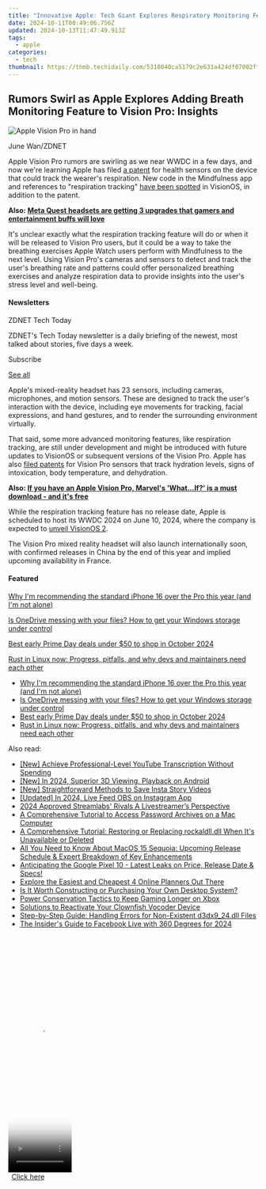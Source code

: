 ```yaml
---
title: "Innovative Apple: Tech Giant Explores Respiratory Monitoring Feature in Newest Vision Pro Wearable - Insights"
date: 2024-10-11T00:49:06.756Z
updated: 2024-10-13T11:47:49.913Z
tags:
  - apple
categories:
  - tech
thumbnail: https://thmb.techidaily.com/5318040ca5179c2e633a424df07002ffecf49f8c5fba9d132e9a804f9e655142.jpg
---
```


## Rumors Swirl as Apple Explores Adding Breath Monitoring Feature to Vision Pro: Insights

![Apple Vision Pro in hand](https://www.zdnet.com/a/img/resize/3222a64cb7eae075014546937a233f8c8d794bb3/2024/02/05/349f4742-9a64-472f-9898-659d5605c313/dsc01195-2.jpg?auto=webp&width=1280)

June Wan/ZDNET

Apple Vision Pro rumors are swirling as we near WWDC in a few days, and now we're learning Apple has filed [a patent](https://ppubs.uspto.gov/dirsearch-public/print/downloadPdf/20240090818) for health sensors on the device that could track the wearer's respiration. New code in the Mindfulness app and references to "respiration tracking" [have been spotted](https://www.macrumors.com/2024/06/03/apple-vision-pro-mindfulness-respiration/) in VisionOS, in addition to the patent.

**Also: [Meta Quest headsets are getting 3 upgrades that gamers and entertainment buffs will love](https://www.zdnet.com/article/meta-quest-headsets-are-getting-3-upgrades-that-gamers-and-entertainment-buffs-will-love/)**

It's unclear exactly what the respiration tracking feature will do or when it will be released to Vision Pro users, but it could be a way to take the breathing exercises Apple Watch users perform with Mindfulness to the next level. Using Vision Pro's cameras and sensors to detect and track the user's breathing rate and patterns could offer personalized breathing exercises and analyze respiration data to provide insights into the user's stress level and well-being.

#### Newsletters

ZDNET Tech Today

ZDNET's Tech Today newsletter is a daily briefing of the newest, most talked about stories, five days a week.

 Subscribe

[See all](https://www.zdnet.com/newsletters/)

Apple's mixed-reality headset has 23 sensors, including cameras, microphones, and motion sensors. These are designed to track the user's interaction with the device, including eye movements for tracking, facial expressions, and hand gestures, and to render the surrounding environment virtually. 

That said, some more advanced monitoring features, like respiration tracking, are still under development and might be introduced with future updates to VisionOS or subsequent versions of the Vision Pro. Apple has also [filed patents](https://www.myhealthyapple.com/6-ways-apple-plans-to-use-vision-pro-in-health-monitoring-and-assisting-with-medical-impairment-issues/) for Vision Pro sensors that track hydration levels, signs of intoxication, body temperature, and dehydration.

**Also: [If you have an Apple Vision Pro, Marvel's 'What…If?' is a must download - and it's free](https://www.zdnet.com/article/marvels-what-if-brings-immersive-vr-to-apple-vision-pro-for-free/)**

While the respiration tracking feature has no release date, Apple is scheduled to host its WWDC 2024 on June 10, 2024, where the company is expected to [unveil VisionOS 2](https://www.zdnet.com/article/10-things-id-like-to-see-in-visionos-2-0/).

The Vision Pro mixed reality headset will also launch internationally soon, with confirmed releases in China by the end of this year and implied upcoming availability in France. 

#### Featured

[Why I'm recommending the standard iPhone 16 over the Pro this year (and I'm not alone)](https://www.zdnet.com/article/why-im-recommending-the-standard-iphone-16-over-the-pro-this-year-and-im-not-alone/ "Why I'm recommending the standard iPhone 16 over the Pro this year (and I'm not alone)")

[Is OneDrive messing with your files? How to get your Windows storage under control](https://www.zdnet.com/article/is-onedrive-messing-with-your-files-how-to-get-your-windows-storage-under-control/ "Is OneDrive messing with your files? How to get your Windows storage under control")

[Best early Prime Day deals under $50 to shop in October 2024](https://www.zdnet.com/article/best-early-prime-day-deals-under-50/ "Best early Prime Day deals under $50 to shop in October 2024")

[Rust in Linux now: Progress, pitfalls, and why devs and maintainers need each other](https://www.zdnet.com/article/rust-in-linux-now-progress-pitfalls-and-why-devs-and-maintainers-need-each-other/ "Rust in Linux now: Progress, pitfalls, and why devs and maintainers need each other")

* [Why I'm recommending the standard iPhone 16 over the Pro this year (and I'm not alone)](https://www.zdnet.com/article/why-im-recommending-the-standard-iphone-16-over-the-pro-this-year-and-im-not-alone/ "Why I'm recommending the standard iPhone 16 over the Pro this year (and I'm not alone)")
* [Is OneDrive messing with your files? How to get your Windows storage under control](https://www.zdnet.com/article/is-onedrive-messing-with-your-files-how-to-get-your-windows-storage-under-control/ "Is OneDrive messing with your files? How to get your Windows storage under control")
* [Best early Prime Day deals under $50 to shop in October 2024](https://www.zdnet.com/article/best-early-prime-day-deals-under-50/ "Best early Prime Day deals under $50 to shop in October 2024")
* [Rust in Linux now: Progress, pitfalls, and why devs and maintainers need each other](https://www.zdnet.com/article/rust-in-linux-now-progress-pitfalls-and-why-devs-and-maintainers-need-each-other/ "Rust in Linux now: Progress, pitfalls, and why devs and maintainers need each other")

<ins class="adsbygoogle"
     style="display:block"
     data-ad-format="autorelaxed"
     data-ad-client="ca-pub-7571918770474297"
     data-ad-slot="1223367746"></ins>

<ins class="adsbygoogle"
     style="display:block"
     data-ad-client="ca-pub-7571918770474297"
     data-ad-slot="8358498916"
     data-ad-format="auto"
     data-full-width-responsive="true"></ins>

<span class="atpl-alsoreadstyle">Also read:</span>
<div><ul>
<li><a href="https://youtube-docs.techidaily.com/chieve-professional-level-youtube-transcription-without-spending/"><u>[New] Achieve Professional-Level YouTube Transcription Without Spending</u></a></li>
<li><a href="https://fox-helps.techidaily.com/new-in-2024-superior-3d-viewing-playback-on-android/"><u>[New] In 2024, Superior 3D Viewing, Playback on Android</u></a></li>
<li><a href="https://instagram-clips.techidaily.com/new-straightforward-methods-to-save-insta-story-videos/"><u>[New] Straightforward Methods to Save Insta Story Videos</u></a></li>
<li><a href="https://screen-recording.techidaily.com/updated-in-2024-live-feed-obs-on-instagram-app/"><u>[Updated] In 2024, Live Feed OBS on Instagram App</u></a></li>
<li><a href="https://remote-screen-capture.techidaily.com/2024-approved-streamlabs-rivals-a-livestreamers-perspective/"><u>2024 Approved Streamlabs' Rivals A Livestreamer’s Perspective</u></a></li>
<li><a href="https://tech-renaissance.techidaily.com/a-comprehensive-tutorial-to-access-password-archives-on-a-mac-computer/"><u>A Comprehensive Tutorial to Access Password Archives on a Mac Computer</u></a></li>
<li><a href="https://tech-renaissance.techidaily.com/a-comprehensive-tutorial-restoring-or-replacing-rockaldlldll-when-its-unavailable-or-deleted/"><u>A Comprehensive Tutorial: Restoring or Replacing rockaldll.dll When It's Unavailable or Deleted</u></a></li>
<li><a href="https://tech-renaissance.techidaily.com/all-you-need-to-know-about-macos-15-sequoia-upcoming-release-schedule-and-expert-breakdown-of-key-enhancements/"><u>All You Need to Know About MacOS 15 Sequoia: Upcoming Release Schedule & Expert Breakdown of Key Enhancements</u></a></li>
<li><a href="https://tech-renaissance.techidaily.com/anticipating-the-google-pixel-10-latest-leaks-on-price-release-date-and-specs/"><u>Anticipating the Google Pixel 10 - Latest Leaks on Price, Release Date & Specs!</u></a></li>
<li><a href="https://tech-renaissance.techidaily.com/explore-the-easiest-and-cheapest-4-online-planners-out-there/"><u>Explore the Easiest and Cheapest 4 Online Planners Out There</u></a></li>
<li><a href="https://tech-renaissance.techidaily.com/is-it-worth-constructing-or-purchasing-your-own-desktop-system/"><u>Is It Worth Constructing or Purchasing Your Own Desktop System?</u></a></li>
<li><a href="https://games-able.techidaily.com/power-conservation-tactics-to-keep-gaming-longer-on-xbox/"><u>Power Conservation Tactics to Keep Gaming Longer on Xbox</u></a></li>
<li><a href="https://win-solutions.techidaily.com/solutions-to-reactivate-your-clownfish-vocoder-device/"><u>Solutions to Reactivate Your Clownfish Vocoder Device</u></a></li>
<li><a href="https://tech-renaissance.techidaily.com/step-by-step-guide-handling-errors-for-non-existent-d3dx924dll-files/"><u>Step-by-Step Guide: Handling Errors for Non-Existent d3dx9_24.dll Files</u></a></li>
<li><a href="https://facebook-video-recording.techidaily.com/the-insiders-guide-to-facebook-live-with-360-degrees-for-2024/"><u>The Insider's Guide to Facebook Live with 360 Degrees for 2024</u></a></li>
</ul></div>

<!-- affiliate ads begin -->
<span id="1977032">
					<video width="128" height="480" style="cursor:pointer"
           poster="//a.impactradius-go.com/display-clicktoplayimage/1977032.png"
           onclick="if(!this.playClicked){this.play();this.setAttribute('controls',true);this.playClicked=true;}">
	   <source src="//a.impactradius-go.com/display-ad/22993-1977032">
	   <img src="//a.impactradius-go.com/display-clicktoplayimage/1977032.png" style="border: none; height: 100%; width: 100%; object-fit: contain">
	</video>
	<div style="width:80px;text-align:center"><a href="javascript:window.open(decodeURIComponent('https%3A%2F%2Fhomestyler.sjv.io%2Fc%2F5597632%2F1977032%2F22993'), '_blank');void(0);">Click here</a></div>
</span>
<img height="0" width="0" src="https://imp.pxf.io/i/5597632/1977032/22993" style="position:absolute;visibility:hidden;" border="0" />
<!-- affiliate ads end -->

